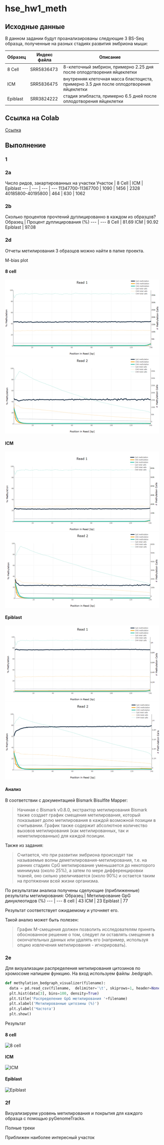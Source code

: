 # hse_hw1_meth

## Исходные данные

В данном задании будут проанализированы следующие 3 BS-Seq образца, полученные на разных стадиях развития эмбриона мыши:

Образец | Индекс файла | Описание
--- | --- | --- 
8 Cell | SRR5836473 | 8-клеточный эмбрион, примерно 2.25 дня после оплодотворения яйцеклетки
ICM | SRR5836475 | внутренняя клеточная масса бластоциста, примерно 3.5 дня после оплодотворения яйцеклетки
Epiblast | SRR3824222 | стадия эпибласта, примерно 6.5 дней после оплодотворения яйцеклетки

## Ссылка на Colab

[Ссылка](https://colab.research.google.com/drive/1CXUvfD5kTw2D6q5QcRZYvETQcW1kkbWL?usp=sharing)

## Выполнение

### 1



### 2а

Число ридов, закартированных на участки
Участок | 8 Cell | ICM | Epiblast
--- | --- | --- | ---
11347700-11367700 | 1090 | 1456 | 2328
40185800-40195800 | 464 | 630 | 1062

### 2b

Сколько процентов прочтений дуплицированно в каждом из образцов?
Образец | Процент дуплицирования (%)
--- | ---
8 Cell | 81.69
ICM | 90.92
Epiblast | 97.08

### 2d

Отчеты метилирования 3 образцов можно найти в папке проекта.

M-bias plot

#### 8 cell
![8 cell read 1](https://github.com/ytken/hse_hw1_meth/blob/main/img_bismark/8cell_read1.png) 
![8 cell read 2](https://github.com/ytken/hse_hw1_meth/blob/main/img_bismark/8cell_read2.png)
#### ICM
![ICM read 1](https://github.com/ytken/hse_hw1_meth/blob/main/img_bismark/ICM_read1.png) 
![ICM read 2](https://github.com/ytken/hse_hw1_meth/blob/main/img_bismark/ICM_read2.png)
#### Epiblast
![Epiblast read 1](https://github.com/ytken/hse_hw1_meth/blob/main/img_bismark/epiblast_read1.png) 
![Epiblast read 2](https://github.com/ytken/hse_hw1_meth/blob/main/img_bismark/epiblast_read2.png)
#### Анализ
В соответствии с документацией Bismark Bisulfite Mapper:
> Начиная с Bismark v0.8.0, экстрактор метилирования Bismark также создает график смещения метилирования, который
> показывает долю метилирования в каждой возможной позиции в считывании. График также содержит абсолютное количество 
> вызовов метилирования (как метилированных, так и неметилированных) для каждой позиции.

Также из задания:
>  Считается, что при развитии эмбриона происходят так называемые волны деметилирования-метилирования, т.е. на ранних 
>  стадиях CpG метилирование уменьшается до некоторого минимума (около 25%), а затем по мере дифференцировки тканей, оно 
>  сильно увеличивается (около 90%) и остается таким на протяжении всей жизни организма.

По результатам анализа получены сделующие (приближенные) результаты метилирования:
Образец | Метилирование GpG динуклеотидов (%)
--- | ---
8 cell | 43
ICM | 23
Epiblast | 77

Результат соответствует ожидаемому и уточняет его.

Такой анализ может быть полезен:
> График M-смещения должен позволить исследователям принять обоснованное решение о том, следует ли оставлять смещение в
> окончательных данных или удалять его (например, используя опцию извлечения метилирования - игнорировать).

### 2e
Для визуализации распределения метилирования цитозинов по хромосоме напишем функцию. На вход используем файлы .bedgraph.
```python
def methylation_bedgraph_visualizer(filename):
  data = pd.read_csv(filename,  delimiter='\t', skiprows=1, header=None)
  plt.hist(data[3], bins=100, density=True)
  plt.title('Распределение GpG метилирования '+filename)
  plt.xlabel('Метилированные цитозины (%)')
  plt.ylabel('Частота')
  plt.show()
```
Результат
#### 8 cell
![8 cell]() 
#### ICM
![ICM]() 
#### Epiblast
![Epiblast]() 

### 2f
Визуализируем уровень метилирования и покрытия для каждого образца с помощью pyGenomeTracks. 

Полные треки

Приближен наиболее интересный участок




